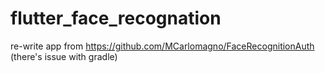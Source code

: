 # flutter_face_recognation

re-write app from https://github.com/MCarlomagno/FaceRecognitionAuth (there's issue with gradle)
